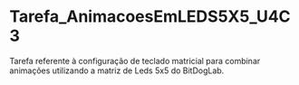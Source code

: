 # Tarefa_AnimacoesEmLEDS5X5_U4C3
Tarefa referente à configuração de teclado matricial para combinar animações utilizando a matriz de Leds 5x5 do BitDogLab.
